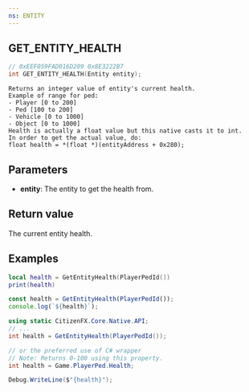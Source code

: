 ```yaml
---
ns: ENTITY
---
```


## GET_ENTITY_HEALTH

```c
// 0xEEF059FAD016D209 0x8E3222B7
int GET_ENTITY_HEALTH(Entity entity);
```

```
Returns an integer value of entity's current health.
Example of range for ped:
- Player [0 to 200]
- Ped [100 to 200]
- Vehicle [0 to 1000]
- Object [0 to 1000]
Health is actually a float value but this native casts it to int.
In order to get the actual value, do:
float health = *(float *)(entityAddress + 0x280);
```

## Parameters

- **entity**: The entity to get the health from.

## Return value

The current entity health.

## Examples

```lua
local health = GetEntityHealth(PlayerPedId())
print(health)
```

```js
const health = GetEntityHealth(PlayerPedId());
console.log(`${health}`);
```

```cs
using static CitizenFX.Core.Native.API;
// ...
int health = GetEntityHealth(PlayerPedId());

// or the preferred use of C# wrapper
// Note: Returns 0-100 using this property.
int health = Game.PlayerPed.Health;

Debug.WriteLine($"{health}");
```
